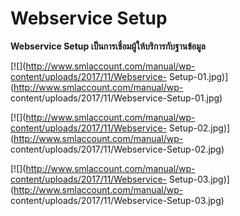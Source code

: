 # Webservice  Setup

**Webservice Setup เป็นการเชื่อมผู้ให้บริการกับฐานข้อมูล**

[![](http://www.smlaccount.com/manual/wp-content/uploads/2017/11/Webservice-
Setup-01.jpg)](http://www.smlaccount.com/manual/wp-
content/uploads/2017/11/Webservice-Setup-01.jpg)



[![](http://www.smlaccount.com/manual/wp-content/uploads/2017/11/Webservice-
Setup-02.jpg)](http://www.smlaccount.com/manual/wp-
content/uploads/2017/11/Webservice-Setup-02.jpg)



[![](http://www.smlaccount.com/manual/wp-content/uploads/2017/11/Webservice-
Setup-03.jpg)](http://www.smlaccount.com/manual/wp-
content/uploads/2017/11/Webservice-Setup-03.jpg)

